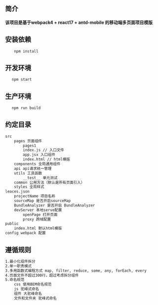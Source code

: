 ## 简介
#### 该项目是基于webpack4 + react17 + antd-mobile 的移动端多页面项目模版

## 安装依赖
```sh
    npm install
```

## 开发环境
 ```sh
    npm start
```
## 生产环境
 ```sh
    npm run build
```
## 约定目录
```sh
src
    pages 页面组件
        pages1
        index.js // 入口文件
        app.jsx 入口组件
        index.html // html模版
    components 全局通用组件
    api api请求统一管理
    utils 工具函数
        __test__ 单元测试
    common 公用方法（默认是所有页面引入）
    styles 全局样式
leaces.json
    projectName 项目名称
    sourceMap 是否开启sourceMap
    BundleAnalyzer 是否开启 BundleAnalyzer
    devServer 本地serve配置
        openPage 打开页面
        proxy 跨域配置
public 
    index.html 默认html模版
config webpack 配置
```

## 遵循规则
```sh
1.最小化组件拆分    
2.单一职责模式  
3.多用函数式编程方式 map, filter, reduce, some, any, forEach, every 
4.页面文件不超过300行，超过考虑拆分组件 
5.命名规范  
    css 使用BEM命名规范  
    js 驼峰式命名  
    组件 大驼峰命名  
    文件和文件夹 驼峰式命名
```